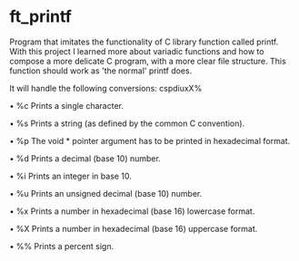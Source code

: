 # ft_printf
Program that imitates the functionality of C library function called printf. With this project I learned more about variadic functions and
how to compose a more delicate C program, with a more clear file structure. This function should work as 'the normal' printf does. 

It will handle the following conversions: cspdiuxX%

• %c Prints a single character.

• %s Prints a string (as defined by the common C convention).

• %p The void * pointer argument has to be printed in hexadecimal format.

• %d Prints a decimal (base 10) number.

• %i Prints an integer in base 10.

• %u Prints an unsigned decimal (base 10) number.

• %x Prints a number in hexadecimal (base 16) lowercase format.

• %X Prints a number in hexadecimal (base 16) uppercase format.

• %% Prints a percent sign.
